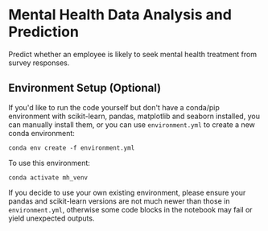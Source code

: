 # Mental Health Data Analysis and Prediction

Predict whether an employee is likely to seek mental health treatment from survey responses.

## Environment Setup (Optional)

If you'd like to run the code yourself but don't have a conda/pip environment with scikit-learn, pandas, matplotlib and seaborn installed,
you can manually install them, or you can use `environment.yml` to create a new conda environment:

`conda env create -f environment.yml`

To use this environment:

`conda activate mh_venv`

If you decide to use your own existing environment, please ensure your pandas and scikit-learn versions are not much newer than those in `environment.yml`,
otherwise some code blocks in the notebook may fail or yield unexpected outputs.

